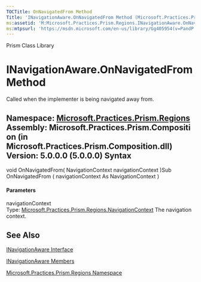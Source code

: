 ```yaml
---
TOCTitle: OnNavigatedFrom Method
Title: 'INavigationAware.OnNavigatedFrom Method (Microsoft.Practices.Prism.Regions)'
ms:assetid: 'M:Microsoft.Practices.Prism.Regions.INavigationAware.OnNavigatedFrom(Microsoft.Practices.Prism.Regions.NavigationContext)'
ms:mtpsurl: 'https://msdn.microsoft.com/en-us/library/Gg405954(v=PandP.50)'
---
```


Prism Class Library

INavigationAware.OnNavigatedFrom Method
===========================================

Called when the implementer is being navigated away from.

**Namespace:** [Microsoft.Practices.Prism.Regions](https://msdn.microsoft.com/n:microsoft.practices.prism.regions)
**Assembly:** Microsoft.Practices.Prism.Composition (in Microsoft.Practices.Prism.Composition.dll) Version: 5.0.0.0 (5.0.0.0)
Syntax
------

<span id="syntaxToggle"></span>void OnNavigatedFrom( NavigationContext navigationContext )Sub OnNavigatedFrom ( navigationContext As NavigationContext )
#### Parameters

navigationContext  
Type: [Microsoft.Practices.Prism.Regions.NavigationContext](https://msdn.microsoft.com/t:microsoft.practices.prism.regions.navigationcontext)
The navigation context.

See Also
--------


[INavigationAware Interface](https://msdn.microsoft.com/t:microsoft.practices.prism.regions.inavigationaware)

[INavigationAware Members](https://msdn.microsoft.com/allmembers.t:microsoft.practices.prism.regions.inavigationaware)

[Microsoft.Practices.Prism.Regions Namespace](https://msdn.microsoft.com/n:microsoft.practices.prism.regions)
